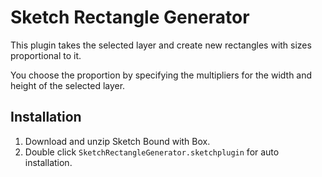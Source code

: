 # Sketch Rectangle Generator

This plugin takes the selected layer and create new rectangles with sizes proportional to it.

You choose the proportion by specifying the multipliers for the width and height of the selected layer.

## Installation

1. Download and unzip Sketch Bound with Box.
2. Double click `SketchRectangleGenerator.sketchplugin` for auto installation.